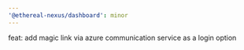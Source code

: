 ```yaml
---
'@ethereal-nexus/dashboard': minor
---
```


feat: add magic link via azure communication service as a login option
